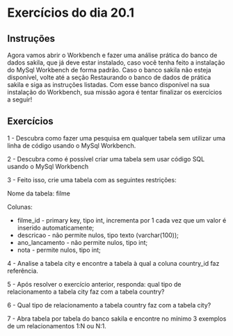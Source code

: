 # Exercícios do dia 20.1

## Instruções

Agora vamos abrir o Workbench e fazer uma análise prática do banco de dados sakila, que já deve estar instalado, caso você tenha feito a instalação do MySql Workbench de forma padrão. Caso o banco sakila não esteja disponível, volte até a seção Restaurando o banco de dados de prática sakila e siga as instruções listadas. Com esse banco disponível na sua instalação do Workbench, sua missão agora é tentar finalizar os exercícios a seguir!

## Exercícios

1 - Descubra como fazer uma pesquisa em qualquer tabela sem utilizar uma linha de código usando o MySql Workbench. <br />

2 - Descubra como é possível criar uma tabela sem usar código SQL usando o MySql Workbench <br />

3 - Feito isso, crie uma tabela com as seguintes restrições: <br />

Nome da tabela: filme <br />

Colunas: <br />
* filme_id - primary key, tipo int, incrementa por 1 cada vez que um valor é inserido automaticamente; <br />
* descricao - não permite nulos, tipo texto (varchar(100)); <br />
* ano_lancamento - não permite nulos, tipo int; <br />
* nota - permite nulos, tipo int; <br />

4 - Analise a tabela city e encontre a tabela à qual a coluna country_id faz referência. <br />

5 - Após resolver o exercício anterior, responda: qual tipo de relacionamento a tabela city faz com a tabela country? <br />

6 - Qual tipo de relacionamento a tabela country faz com a tabela city? <br />

7 - Abra tabela por tabela do banco sakila e encontre no mínimo 3 exemplos de um relacionamentos 1:N ou N:1.<br />
